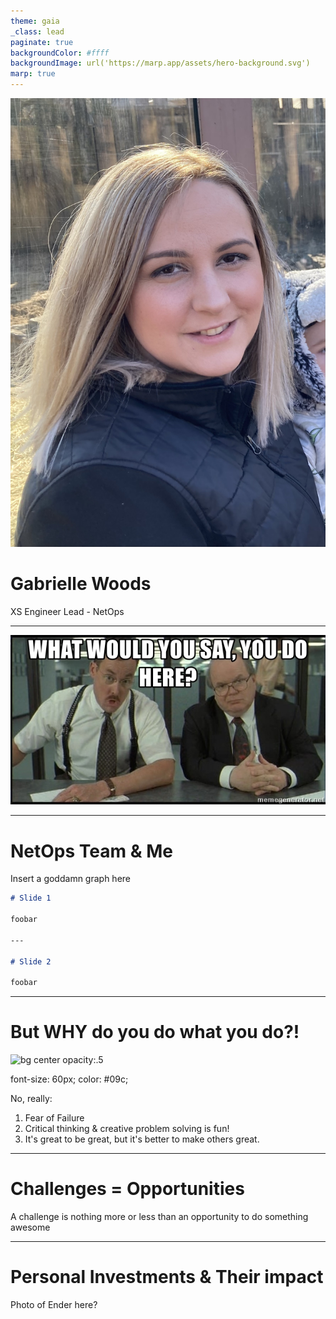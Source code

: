 ```yaml
---
theme: gaia
_class: lead
paginate: true
backgroundColor: #ffff
backgroundImage: url('https://marp.app/assets/hero-background.svg')
marp: true
---
```


![bg left:40% 80%](https://github.com/gwoodsfs/xs2020/blob/5dc09ec882b5fca564586f0f578db4207d40aa61/gwoods%20headshot%202022.jpg?raw=true)

# **Gabrielle Woods**

XS Engineer Lead - NetOps





---


![bg center: width:1000px height:600px](https://github.com/gwoodsfs/DI2022V2/blob/main/what-would-you-say-you-do-here.jpg?raw=true)




---

# NetOps Team & Me
Insert a goddamn graph here




```markdown
# Slide 1

foobar

---

# Slide 2

foobar
```
---
# But WHY do you do what you do?!

![bg center opacity:.5](https://dynaimage.cdn.cnn.com/cnn/c_fill,g_auto,w_1200,h_675,ar_16:9/https%3A%2F%2Fcdn.cnn.com%2Fcnnnext%2Fdam%2Fassets%2F220527141447-money-happiness-wellness-stock.jpg)

font-size: 60px;
  color: #09c;

No, really:
1. Fear of Failure
2. Critical thinking & creative problem solving is fun!
3. It's great to be great, but it's better to make others great.

---
# Challenges = Opportunities

A challenge is nothing more or less than an opportunity to do something awesome

---
# Personal Investments & Their impact
Photo of Ender here? 

